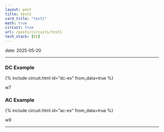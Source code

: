 ```yaml
---
layout: post
title: test1
card_title: "test1"
math: true
circuit: true
url: /posts/circuits/test1
tech_stack: [EE]
---
```

date: 2025-05-20
***

### DC Example

{% include circuit.html id="dc-ex" from_data=true %}

w7

### AC Example

{% include circuit.html id="ac-ex" from_data=true %}

w9

***